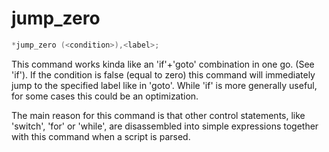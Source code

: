 # jump_zero
```c
*jump_zero (<condition>),<label>;
```

This command works kinda like an 'if'+'goto' combination in one go. (See 'if').
If the condition is false (equal to zero) this command will immediately jump to
the specified label like in 'goto'. While 'if' is more generally useful, for
some cases this could be an optimization.

The main reason for this command is that other control statements, like
'switch', 'for' or 'while', are disassembled into simple expressions together
with this command when a script is parsed.
